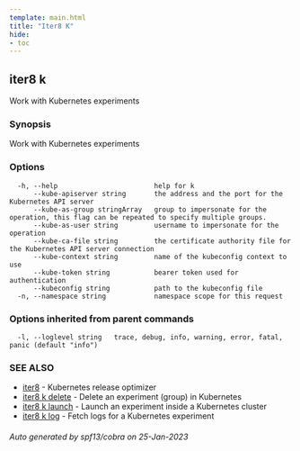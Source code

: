 ```yaml
---
template: main.html
title: "Iter8 K"
hide:
- toc
---
```

## iter8 k

Work with Kubernetes experiments

### Synopsis

Work with Kubernetes experiments

### Options

```
  -h, --help                        help for k
      --kube-apiserver string       the address and the port for the Kubernetes API server
      --kube-as-group stringArray   group to impersonate for the operation, this flag can be repeated to specify multiple groups.
      --kube-as-user string         username to impersonate for the operation
      --kube-ca-file string         the certificate authority file for the Kubernetes API server connection
      --kube-context string         name of the kubeconfig context to use
      --kube-token string           bearer token used for authentication
      --kubeconfig string           path to the kubeconfig file
  -n, --namespace string            namespace scope for this request
```

### Options inherited from parent commands

```
  -l, --loglevel string   trace, debug, info, warning, error, fatal, panic (default "info")
```

### SEE ALSO

* [iter8](iter8.md)	 - Kubernetes release optimizer
* [iter8 k delete](iter8_k_delete.md)	 - Delete an experiment (group) in Kubernetes
* [iter8 k launch](iter8_k_launch.md)	 - Launch an experiment inside a Kubernetes cluster
* [iter8 k log](iter8_k_log.md)	 - Fetch logs for a Kubernetes experiment

###### Auto generated by spf13/cobra on 25-Jan-2023
